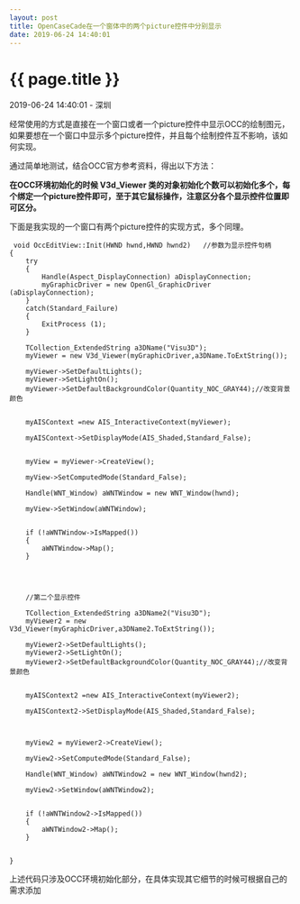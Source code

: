 ```yaml
---
layout: post
title: OpenCaseCade在一个窗体中的两个picture控件中分别显示
date: 2019-06-24 14:40:01
---
```


{{ page.title }}
================

<p class="meta">2019-06-24 14:40:01 - 深圳</p>

   经常使用的方式是直接在一个窗口或者一个picture控件中显示OCC的绘制图元，如果要想在一个窗口中显示多个picture控件，并且每个绘制控件互不影响，该如何实现。

 通过简单地测试，结合OCC官方参考资料，得出以下方法：

 **在OCC环境初始化的时候 V3d_Viewer 类的对象初始化个数可以初始化多个，每个绑定一个picture控件即可，至于其它鼠标操作，注意区分各个显示控件位置即可区分。**

 下面是我实现的一个窗口有两个picture控件的实现方式，多个同理。

 
```
 void OccEditView::Init(HWND hwnd,HWND hwnd2)   //参数为显示控件句柄
{
	try
	{
		Handle(Aspect_DisplayConnection) aDisplayConnection;
		myGraphicDriver = new OpenGl_GraphicDriver (aDisplayConnection);
	}
	catch(Standard_Failure)
	{
		ExitProcess (1);
	}

	TCollection_ExtendedString a3DName("Visu3D");
	myViewer = new V3d_Viewer(myGraphicDriver,a3DName.ToExtString()); 

	myViewer->SetDefaultLights();
	myViewer->SetLightOn();
	myViewer->SetDefaultBackgroundColor(Quantity_NOC_GRAY44);//改变背景颜色
	

	myAISContext =new AIS_InteractiveContext(myViewer);

	myAISContext->SetDisplayMode(AIS_Shaded,Standard_False);

	
	myView = myViewer->CreateView();

	myView->SetComputedMode(Standard_False);

	Handle(WNT_Window) aWNTWindow = new WNT_Window(hwnd);

	myView->SetWindow(aWNTWindow); 

	
	if (!aWNTWindow->IsMapped()) 
	{
		aWNTWindow->Map(); 
	}




	//第二个显示控件

	TCollection_ExtendedString a3DName2("Visu3D");
	myViewer2 = new V3d_Viewer(myGraphicDriver,a3DName2.ToExtString()); 

	myViewer2->SetDefaultLights();
	myViewer2->SetLightOn();
	myViewer2->SetDefaultBackgroundColor(Quantity_NOC_GRAY44);//改变背景颜色


	myAISContext2 =new AIS_InteractiveContext(myViewer2);

	myAISContext2->SetDisplayMode(AIS_Shaded,Standard_False);



	myView2 = myViewer2->CreateView();

	myView2->SetComputedMode(Standard_False);

	Handle(WNT_Window) aWNTWindow2 = new WNT_Window(hwnd2);

	myView2->SetWindow(aWNTWindow2); 


	if (!aWNTWindow2->IsMapped()) 
	{
		aWNTWindow2->Map(); 
	}


}
```
 上述代码只涉及OCC环境初始化部分，在具体实现其它细节的时候可根据自己的需求添加

   
 
